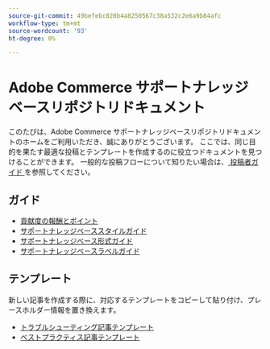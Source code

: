 ```yaml
---
source-git-commit: 49befebc020b4a8250567c38a532c2e6a9b84afc
workflow-type: tm+mt
source-wordcount: '93'
ht-degree: 0%

---
```

# Adobe Commerce サポートナレッジベースリポジトリドキュメント

このたびは、Adobe Commerce サポートナレッジベースリポジトリドキュメントのホームをご利用いただき、誠にありがとうございます。
ここでは、同じ目的を果たす最適な投稿とテンプレートを作成するのに役立つドキュメントを見つけることができます。
一般的な投稿フローについて知りたい場合は、[ 投稿者ガイド ](../.github/CONTRIBUTING.md) を参照してください。

## ガイド

* [貢献度の報酬とポイント](contribution-points.md)
* [サポートナレッジベーススタイルガイド](guides/support-kb-styleguide.md)
* [サポートナレッジベース形式ガイド](guides/kb-formatting-guide.md)
* [サポートナレッジベースラベルガイド](guides/kb-labels-guide.md)

## テンプレート

新しい記事を作成する際に、対応するテンプレートをコピーして貼り付け、プレースホルダー情報を置き換えます。

* [トラブルシューティング記事テンプレート](article-templates/troubleshooting-template.md)
* [ベストプラクティス記事テンプレート](article-templates/best-practice-template.md)
